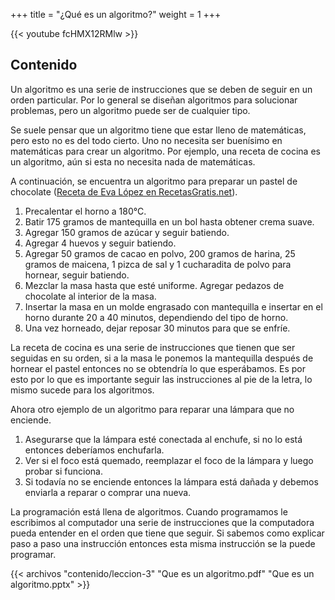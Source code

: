 +++
title = "¿Qué es un algoritmo?"
weight = 1
+++

{{< youtube fcHMX12RMlw >}}

## Contenido

Un algoritmo es una serie de instrucciones que se deben de seguir en un orden particular. Por lo general se diseñan algoritmos para solucionar problemas, pero un algoritmo puede ser de cualquier tipo.

Se suele pensar que un algoritmo tiene que estar lleno de matemáticas, pero esto no es del todo cierto. Uno no necesita ser buenísimo en matemáticas para crear un algoritmo.
Por ejemplo, una receta de cocina es un algoritmo, aún si esta no necesita nada de matemáticas.

A continuación, se encuentra un algoritmo para preparar un pastel de chocolate ([Receta de Eva López en RecetasGratis.net](https://www.recetasgratis.net/receta-de-pastel-de-chocolate-esponjoso-y-jugoso-10677.html)).

1. Precalentar el horno a 180°C.
2. Batir 175 gramos de mantequilla en un bol hasta obtener crema suave.
3. Agregar 150 gramos de azúcar y seguir batiendo.
4. Agregar 4 huevos y seguir batiendo.
5. Agregar 50 gramos de cacao en polvo, 200 gramos de harina, 25 gramos de maicena, 1 pizca de sal y 1 cucharadita de polvo para hornear, seguir batiendo.
6. Mezclar la masa hasta que esté uniforme. Agregar pedazos de chocolate al interior de la masa.
7. Insertar la masa en un molde engrasado con mantequilla e insertar en el horno durante 20 a 40 minutos, dependiendo del tipo de horno.
8. Una vez horneado, dejar reposar 30 minutos para que se enfríe.

La receta de cocina es una serie de instrucciones que tienen que ser seguidas en su orden, si a la masa le ponemos la mantequilla después de hornear el pastel entonces no se obtendría lo que esperábamos. Es por esto por lo que es importante seguir las instrucciones al pie de la letra, lo mismo sucede para los algoritmos.

Ahora otro ejemplo de un algoritmo para reparar una lámpara que no enciende.

1. Asegurarse que la lámpara esté conectada al enchufe, si no lo está entonces deberíamos enchufarla.
2. Ver si el foco está quemado, reemplazar el foco de la lámpara y luego probar si funciona.
3. Si todavía no se enciende entonces la lámpara está dañada y debemos enviarla a reparar o comprar una nueva.

La programación está llena de algoritmos. Cuando programamos le escribimos al computador una serie de instrucciones que la computadora pueda entender en el orden que tiene que seguir. Si sabemos como explicar paso a paso una instrucción entonces esta misma instrucción se la puede programar.

{{< archivos "contenido/leccion-3" "Que es un algoritmo.pdf" "Que es un algoritmo.pptx"  >}}
